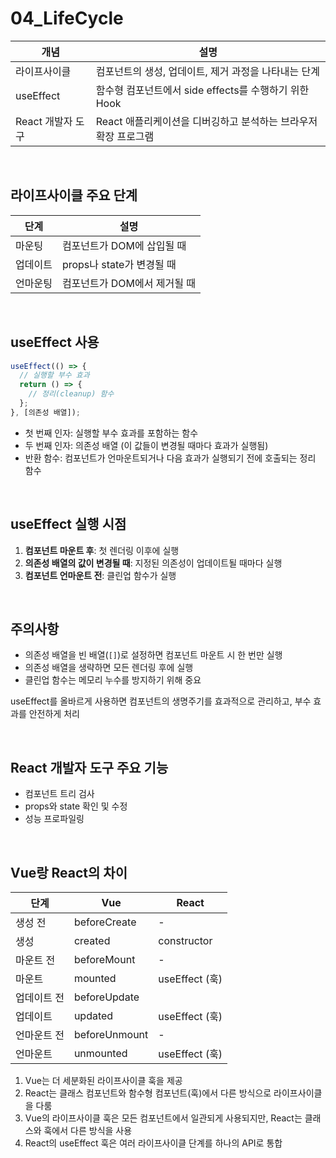 # 04_LifeCycle


| 개념 | 설명 |
|------|------|
| 라이프사이클 | 컴포넌트의 생성, 업데이트, 제거 과정을 나타내는 단계 |
| useEffect | 함수형 컴포넌트에서 side effects를 수행하기 위한 Hook |
| React 개발자 도구 | React 애플리케이션을 디버깅하고 분석하는 브라우저 확장 프로그램 |

<br>

## 라이프사이클 주요 단계

| 단계 | 설명 |
|------|------|
| 마운팅 | 컴포넌트가 DOM에 삽입될 때 |
| 업데이트 | props나 state가 변경될 때 |
| 언마운팅 | 컴포넌트가 DOM에서 제거될 때 |

<br>

## useEffect 사용
```jsx
useEffect(() => {
  // 실행할 부수 효과
  return () => {
    // 정리(cleanup) 함수
  };
}, [의존성 배열]);
```
- 첫 번째 인자: 실행할 부수 효과를 포함하는 함수
- 두 번째 인자: 의존성 배열 (이 값들이 변경될 때마다 효과가 실행됨)
- 반환 함수: 컴포넌트가 언마운트되거나 다음 효과가 실행되기 전에 호출되는 정리 함수

<br>

## useEffect 실행 시점

1. **컴포넌트 마운트 후**: 첫 렌더링 이후에 실행
2. **의존성 배열의 값이 변경될 때**: 지정된 의존성이 업데이트될 때마다 실행
3. **컴포넌트 언마운트 전**: 클린업 함수가 실행

<br>


## 주의사항

- 의존성 배열을 빈 배열(`[]`)로 설정하면 컴포넌트 마운트 시 한 번만 실행
- 의존성 배열을 생략하면 모든 렌더링 후에 실행
- 클린업 함수는 메모리 누수를 방지하기 위해 중요

useEffect를 올바르게 사용하면 컴포넌트의 생명주기를 효과적으로 관리하고, 부수 효과를 안전하게 처리

<br>

## React 개발자 도구 주요 기능
- 컴포넌트 트리 검사
- props와 state 확인 및 수정
- 성능 프로파일링

<br>

## Vue랑 React의 차이

| 단계 | Vue | React |
|------|-----|-------|
| 생성 전 | beforeCreate | - |
| 생성 | created | constructor |
| 마운트 전 | beforeMount | - |
| 마운트 | mounted |  useEffect (훅) |
| 업데이트 전 | beforeUpdate |   |
| 업데이트 | updated |  useEffect (훅) |
| 언마운트 전 | beforeUnmount | - |
| 언마운트 | unmounted |useEffect (훅) |

1. Vue는 더 세분화된 라이프사이클 훅을 제공
2. React는 클래스 컴포넌트와 함수형 컴포넌트(훅)에서 다른 방식으로 라이프사이클을 다룸
3. Vue의 라이프사이클 훅은 모든 컴포넌트에서 일관되게 사용되지만, React는 클래스와 훅에서 다른 방식을 사용
4. React의 useEffect 훅은 여러 라이프사이클 단계를 하나의 API로 통합
